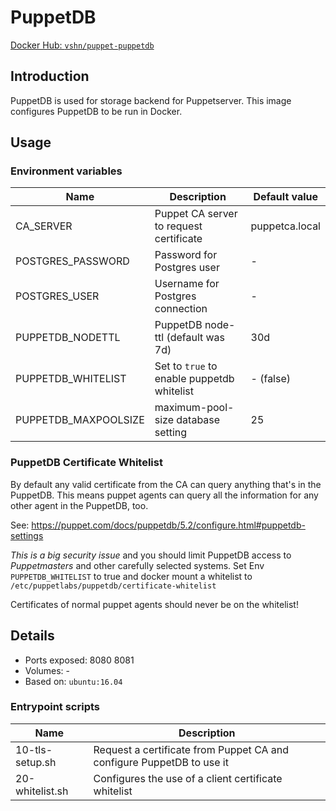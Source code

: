 # PuppetDB

[Docker Hub: `vshn/puppet-puppetdb`](https://hub.docker.com/r/vshn/puppet-puppetdb/)

## Introduction

PuppetDB is used for storage backend for Puppetserver. This image configures PuppetDB
to be run in Docker.

## Usage

### Environment variables

| Name                 | Description                                     | Default value  |
| ----                 | -----------------------------------------       | -------------  |
| CA_SERVER            | Puppet CA server to request certificate         | puppetca.local |
| POSTGRES_PASSWORD    | Password for Postgres user                      | -              |
| POSTGRES_USER        | Username for Postgres connection                | -              |
| PUPPETDB_NODETTL     | PuppetDB node-ttl (default was 7d)              | 30d            |
| PUPPETDB_WHITELIST   | Set to `true` to enable puppetdb whitelist      | - (false)      |
| PUPPETDB_MAXPOOLSIZE | maximum-pool-size database setting              | 25             |

### PuppetDB Certificate Whitelist
By default any valid certificate from the CA can query anything that's in the PuppetDB.
This means puppet agents can query all the information for any other agent in the PuppetDB, too.

See: https://puppet.com/docs/puppetdb/5.2/configure.html#puppetdb-settings

*This is a big security issue* and you should limit PuppetDB access to *Puppetmasters* and other carefully selected systems.
Set Env `PUPPETDB_WHITELIST` to true and docker mount a whitelist to `/etc/puppetlabs/puppetdb/certificate-whitelist`

Certificates of normal puppet agents should never be on the whitelist!

## Details

* Ports exposed: 8080 8081
* Volumes: -
* Based on: `ubuntu:16.04`

### Entrypoint scripts

| Name            | Description                                                           |
| ----            | -----------                                                           |
| 10-tls-setup.sh | Request a certificate from Puppet CA and configure PuppetDB to use it |
| 20-whitelist.sh | Configures the use of a client certificate whitelist                  |
